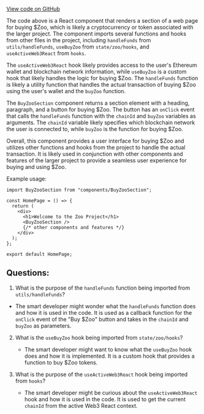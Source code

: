 [View code on GitHub](zoo-labs/zoo/blob/master/core/src/pages/home/BuyZooSection.tsx)

The code above is a React component that renders a section of a web page for buying $Zoo, which is likely a cryptocurrency or token associated with the larger project. The component imports several functions and hooks from other files in the project, including `handleFunds` from `utils/handleFunds`, `useBuyZoo` from `state/zoo/hooks`, and `useActiveWeb3React` from `hooks`. 

The `useActiveWeb3React` hook likely provides access to the user's Ethereum wallet and blockchain network information, while `useBuyZoo` is a custom hook that likely handles the logic for buying $Zoo. The `handleFunds` function is likely a utility function that handles the actual transaction of buying $Zoo using the user's wallet and the `buyZoo` function.

The `BuyZooSection` component returns a section element with a heading, paragraph, and a button for buying $Zoo. The button has an `onClick` event that calls the `handleFunds` function with the `chainId` and `buyZoo` variables as arguments. The `chainId` variable likely specifies which blockchain network the user is connected to, while `buyZoo` is the function for buying $Zoo.

Overall, this component provides a user interface for buying $Zoo and utilizes other functions and hooks from the project to handle the actual transaction. It is likely used in conjunction with other components and features of the larger project to provide a seamless user experience for buying and using $Zoo. 

Example usage:

```
import BuyZooSection from "components/BuyZooSection";

const HomePage = () => {
  return (
    <div>
      <h1>Welcome to the Zoo Project</h1>
      <BuyZooSection />
      {/* other components and features */}
    </div>
  );
};

export default HomePage;
```
## Questions: 
 1. What is the purpose of the `handleFunds` function being imported from `utils/handleFunds`?
   - The smart developer might wonder what the `handleFunds` function does and how it is used in the code. It is used as a callback function for the `onClick` event of the "Buy $Zoo" button and takes in the `chainId` and `buyZoo` as parameters.

2. What is the `useBuyZoo` hook being imported from `state/zoo/hooks`?
   - The smart developer might want to know what the `useBuyZoo` hook does and how it is implemented. It is a custom hook that provides a function to buy $Zoo tokens.

3. What is the purpose of the `useActiveWeb3React` hook being imported from `hooks`?
   - The smart developer might be curious about the `useActiveWeb3React` hook and how it is used in the code. It is used to get the current `chainId` from the active Web3 React context.
